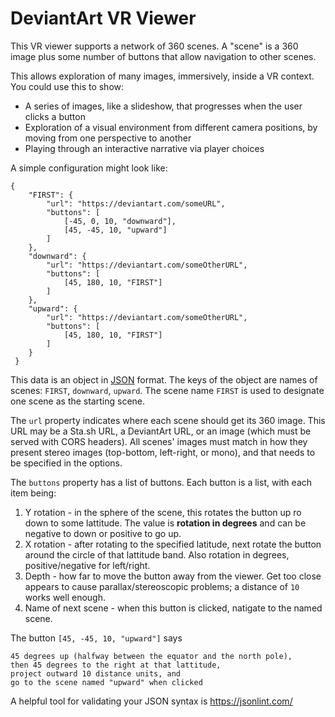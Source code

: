 # DeviantArt VR Viewer

This VR viewer supports a network of 360 scenes. A "scene" is a 360 image plus some number of buttons that allow navigation to other scenes.

This allows exploration of many images, immersively, inside a VR context. You could use this to show:

* A series of images, like a slideshow, that progresses when the user clicks a button
* Exploration of a visual environment from different camera positions, by moving from one perspective to another
* Playing through an interactive narrative via player choices

A simple configuration might look like:

    {
        "FIRST": {
            "url": "https://deviantart.com/someURL",
            "buttons": [
                [-45, 0, 10, "downward"],
                [45, -45, 10, "upward"]
            ]
        },
        "downward": {
            "url": "https://deviantart.com/someOtherURL",
            "buttons": [
                [45, 180, 10, "FIRST"]
            ]
        },
        "upward": {
            "url": "https://deviantart.com/someOtherURL",
            "buttons": [
                [45, 180, 10, "FIRST"]
            ]
        }
     }
     
This data is an object in [JSON](https://www.json.org/json-en.html) format. The keys of the object are names of scenes: `FIRST`, `downward`, `upward`. The scene name `FIRST` is used to designate one scene as the starting scene.

The `url` property indicates where each scene should get its 360 image. This URL may be a Sta.sh URL, a DeviantArt URL, or an image (which must be served with CORS headers). All scenes' images must match in how they present stereo images (top-bottom, left-right, or mono), and that needs to be specified in the options.

The `buttons` property has a list of buttons. Each button is a list, with each item being:

1. Y rotation - in the sphere of the scene, this rotates the button up ro down to some lattitude. The value is **rotation in degrees** and can be negative to down or positive to go up.
2. X rotation - after rotating to the specified latitude, next rotate the button around the circle of that lattitude band. Also rotation in degrees, positive/negative for left/right.
3. Depth - how far to move the button away from the viewer. Get too close appears to cause parallax/stereoscopic problems; a distance of `10` works well enough.
4. Name of next scene - when this button is clicked, natigate to the named scene.

The button `[45, -45, 10, "upward"]` says

    45 degrees up (halfway between the equator and the north pole),
    then 45 degrees to the right at that lattitude,
    project outward 10 distance units, and
    go to the scene named "upward" when clicked
    
A helpful tool for validating your JSON syntax is https://jsonlint.com/
